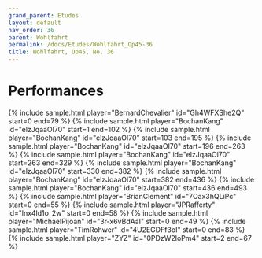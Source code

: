 ```yaml
---
grand_parent: Etudes
layout: default
nav_order: 36
parent: Wohlfahrt
permalink: /docs/Etudes/Wohlfahrt_Op45-36
title: Wohlfahrt, Op45, No. 36
---
```

# Performances
<div class="sample-container">
    {% include sample.html player="BernardChevalier" id="Gh4WFXShe2Q" start=0 end=79 %}
    {% include sample.html player="BochanKang" id="elzJqaaOl70" start=1 end=102 %}
    {% include sample.html player="BochanKang" id="elzJqaaOl70" start=103 end=195 %}
    {% include sample.html player="BochanKang" id="elzJqaaOl70" start=196 end=263 %}
    {% include sample.html player="BochanKang" id="elzJqaaOl70" start=263 end=329 %}
    {% include sample.html player="BochanKang" id="elzJqaaOl70" start=330 end=382 %}
    {% include sample.html player="BochanKang" id="elzJqaaOl70" start=382 end=436 %}
    {% include sample.html player="BochanKang" id="elzJqaaOl70" start=436 end=493 %}
    {% include sample.html player="BrianClement" id="7Oax3hQLiPc" start=0 end=55 %}
    {% include sample.html player="JPRafferty" id="lnx4ld1o_2w" start=0 end=58 %}
    {% include sample.html player="MichaelPijoan" id="3r-x6vBdAaI" start=0 end=49 %}
    {% include sample.html player="TimRohwer" id="4U2EGDFf3oI" start=0 end=83 %}
    {% include sample.html player="ZYZ" id="0PDzW2IoPm4" start=2 end=67 %}
</div>